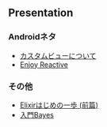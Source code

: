 ## Presentation

### Androidネタ

- [カスタムビューについて](http://chooblarin.github.io/slides/?customview.md)
- [Enjoy Reactive](http://chooblarin.github.io/slides/?enjoy_reactive.md)

### その他

- [Elixirはじめの一歩 (前篇)](http://chooblarin.github.io/slides/?elixir_intro_01.md)
- [入門Bayes](http://localhost:8000/slides/?bayes_01.md)
